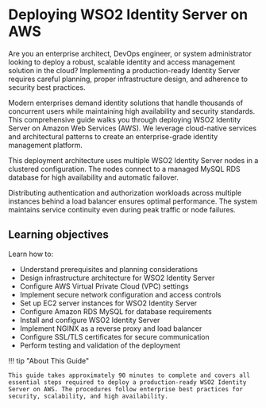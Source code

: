 
# Deploying WSO2 Identity Server on AWS

Are you an enterprise architect, DevOps engineer, or system administrator looking to deploy a robust, scalable identity and access management solution in the cloud? Implementing a production-ready Identity Server requires careful planning, proper infrastructure design, and adherence to security best practices.

Modern enterprises demand identity solutions that handle thousands of concurrent users while maintaining high availability and security standards. This comprehensive guide walks you through deploying WSO2 Identity Server on Amazon Web Services (AWS). We leverage cloud-native services and architectural patterns to create an enterprise-grade identity management platform.

This deployment architecture uses multiple WSO2 Identity Server nodes in a clustered configuration. The nodes connect to a managed MySQL RDS database for high availability and automatic failover.

Distributing authentication and authorization workloads across multiple instances behind a load balancer ensures optimal performance. The system maintains service continuity even during peak traffic or node failures.

## Learning objectives

Learn how to:

* Understand prerequisites and planning considerations
* Design infrastructure architecture for WSO2 Identity Server
* Configure AWS Virtual Private Cloud (VPC) settings
* Implement secure network configuration and access controls
* Set up EC2 server instances for WSO2 Identity Server
* Configure Amazon RDS MySQL for database requirements
* Install and configure WSO2 Identity Server
* Implement NGINX as a reverse proxy and load balancer
* Configure SSL/TLS certificates for secure communication
* Perform testing and validation of the deployment

!!! tip "About This Guide"

    This guide takes approximately 90 minutes to complete and covers all essential steps required to deploy a production-ready WSO2 Identity Server on AWS. The procedures follow enterprise best practices for security, scalability, and high availability.
